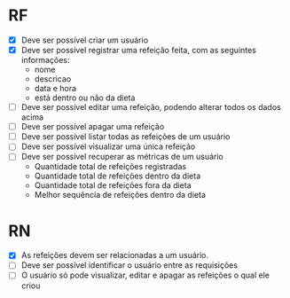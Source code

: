 # RF

- [x] Deve ser possível criar um usuário
- [x] Deve ser possível registrar uma refeição feita, com as seguintes informações:
  - nome
  - descricao
  - data e hora
  - está dentro ou não da dieta
- [ ] Deve ser possível editar uma refeição, podendo alterar todos os dados acima
- [ ] Deve ser possível apagar uma refeição
- [ ] Deve ser possível listar todas as refeições de um usuário
- [ ] Deve ser possível visualizar uma única refeição
- [ ] Deve ser possível recuperar as métricas de um usuário
  - Quantidade total de refeições registradas
  - Quantidade total de refeições dentro da dieta
  - Quantidade total de refeições fora da dieta
  - Melhor sequência de refeições dentro da dieta

# RN

- [x] As refeições devem ser relacionadas a um usuário.
- [ ] Deve ser possível identificar o usuário entre as requisições
- [ ] O usuário só pode visualizar, editar e apagar as refeições o qual ele criou
